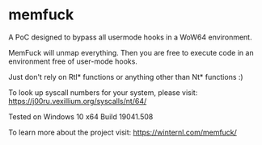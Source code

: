 # memfuck
A PoC designed to bypass all usermode hooks in a WoW64 environment.

MemFuck will unmap everything. Then you are free to execute code in an environment free of user-mode hooks.

Just don't rely on Rtl* functions or anything other than Nt* functions :)

To look up syscall numbers for your system, please visit: https://j00ru.vexillium.org/syscalls/nt/64/

Tested on Windows 10 x64 Build 19041.508

To learn more about the project visit:
https://winternl.com/memfuck/
